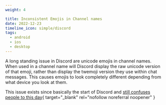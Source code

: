 ```yaml
---
weight: 4

title: Inconsistent Emojis in Channel names
date: 2022-12-23
timeline_icon: simple/discord
tags:
  - android
  - ios
  - desktop
---
```


A long standing issue in Discord are unicode emojis in channel names. When used in a channel name will Discord display the raw unicode version of that emoji, rather than display the twemoji version they use within chat messages. This causes emojis to look completely different depending from what device you look at them.

This issue exists since basically the start of Discord and [still confuses people to this day](https://www.reddit.com/r/discordapp/comments/ztej0n/why_does_discord_change_some_emojis_in_channel/){ target="_blank" rel="nofollow noreferral noopener" }